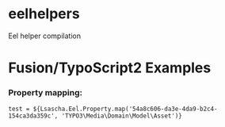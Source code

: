 # eelhelpers
Eel helper compilation

# Fusion/TypoScript2 Examples
### Property mapping:
`test = ${Lsascha.Eel.Property.map('54a8c606-da3e-4da9-b2c4-154ca3da359c', 'TYPO3\Media\Domain\Model\Asset')}`
